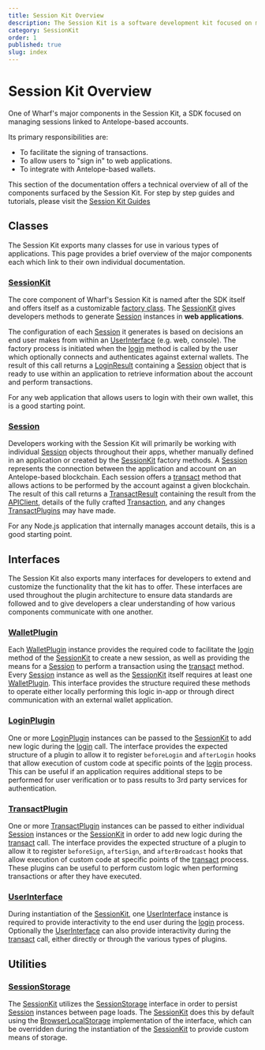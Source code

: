 ```yaml
---
title: Session Kit Overview
description: The Session Kit is a software development kit focused on managing Antelope-based user sessions in web applications.
category: SessionKit
order: 1
published: true
slug: index
---
```


# Session Kit Overview

One of Wharf's major components in the Session Kit, a SDK focused on managing sessions linked to Antelope-based accounts.

Its primary responsibilities are:

- To facilitate the signing of transactions.
- To allow users to "sign in" to web applications.
- To integrate with Antelope-based wallets.

This section of the documentation offers a technical overview of all of the components surfaced by the Session Kit. For step by step guides and tutorials, please visit the [Session Kit Guides](/guides/sessionkit)

## Classes

The Session Kit exports many classes for use in various types of applications. This page provides a brief overview of the major components each which link to their own individual documentation.

### [SessionKit](/docs/sessionkit/session-kit-factory)

The core component of Wharf's Session Kit is named after the SDK itself and offers itself as a customizable [factory class](https://refactoring.guru/design-patterns/factory-method). The [SessionKit](/docs/sessionkit/session-kit-factory) gives developers methods to generate [Session](/docs/sessionkit/session) instances in **web applications**.

The configuration of each [Session](/docs/sessionkit/session) it generates is based on decisions an end user makes from within an [UserInterface](/docs/sessionkit/user-interface) (e.g. web, console). The factory process is initiated when the [login](/docs/sessionkit/login) method is called by the user which optionally connects and authenticates against external wallets. The result of this call returns a [LoginResult](/docs/sessionkit/login-result) containing a [Session](/docs/sessionkit/session) object that is ready to use within an application to retrieve information about the account and perform transactions.

For any web application that allows users to login with their own wallet, this is a good starting point.

### [Session](/docs/sessionkit/session)

Developers working with the Session Kit will primarily be working with individual [Session](/docs/sessionkit/session) objects throughout their apps, whether manually defined in an application or created by the [SessionKit](/docs/sessionkit/session-kit-factory) factory methods. A [Session](/docs/sessionkit/session) represents the connection between the application and account on an Antelope-based blockchain. Each session offers a [transact](/docs/sessionkit/transact) method that allows actions to be performed by the account against a given blockchain. The result of this call returns a [TransactResult](/docs/sessionkit/transact-result) containing the result from the [APIClient](/docs/antelope/api-client), details of the fully crafted [Transaction](/docs/antelope/name), and any changes [TransactPlugins](/docs/sessionkit/transact-plugin) may have made.

For any Node.js application that internally manages account details, this is a good starting point.

## Interfaces

The Session Kit also exports many interfaces for developers to extend and customize the functionality that the kit has to offer. These interfaces are used throughout the plugin architecture to ensure data standards are followed and to give developers a clear understanding of how various components communicate with one another.

### [WalletPlugin](/docs/sessionkit/wallet-plugin)

Each [WalletPlugin](/docs/sessionkit/wallet-plugin) instance provides the required code to facilitate the [login](/docs/sessionkit/login) method of the [SessionKit](/docs/sessionkit/session-kit-factory) to create a new session, as well as providing the means for a [Session](/docs/sessionkit/session) to perform a transaction using the [transact](/docs/sessionkit/transact) method. Every [Session](/docs/sessionkit/session) instance as well as the [SessionKit](/docs/sessionkit/session-kit-factory) itself requires at least one [WalletPlugin](/docs/sessionkit/wallet-plugin). This interface provides the structure required these methods to operate either locally performing this logic in-app or through direct communication with an external wallet application.

### [LoginPlugin](/docs/sessionkit/login-plugin)

One or more [LoginPlugin](/docs/sessionkit/login-plugin) instances can be passed to the [SessionKit](/docs/sessionkit/session-kit-factory) to add new logic during the [login](/docs/sessionkit/login) call. The interface provides the expected structure of a plugin to allow it to register `beforeLogin` and `afterLogin` hooks that allow execution of custom code at specific points of the [login](/docs/sessionkit/login) process. This can be useful if an application requires additional steps to be performed for user verification or to pass results to 3rd party services for authentication.

### [TransactPlugin](/docs/sessionkit/transact-plugin)

One or more [TransactPlugin](/docs/sessionkit/transact-plugin) instances can be passed to either individual [Session](/docs/sessionkit/session) instances or the [SessionKit](/docs/sessionkit/session-kit-factory) in order to add new logic during the [transact](/docs/sessionkit/transact) call. The interface provides the expected structure of a plugin to allow it to register `beforeSign`, `afterSign`, and `afterBroadcast` hooks that allow execution of custom code at specific points of the [transact](/docs/sessionkit/transact) process. These plugins can be useful to perform custom logic when performing transactions or after they have executed.

### [UserInterface](/docs/sessionkit/user-interface)

During instantiation of the [SessionKit](/docs/sessionkit/session-kit-factory), one [UserInterface](/docs/sessionkit/user-interface) instance is required to provide interactivity to the end user during the [login](/docs/sessionkit/login) process. Optionally the [UserInterface](/docs/sessionkit/user-interface) can also provide interactivity during the [transact](/docs/sessionkit/transact) call, either directly or through the various types of plugins.

## Utilities

### [SessionStorage](/docs/sessionkit/session-storage)

The [SessionKit](/docs/sessionkit/session-kit-factory) utilizes the [SessionStorage](#) interface in order to persist [Session](/docs/sessionkit/session) instances between page loads. The [SessionKit](/docs/sessionkit/session-kit-factory) does this by default using the [BrowserLocalStorage](/docs/sessionkit/browser-local-storage) implementation of the interface, which can be overridden during the instantiation of the [SessionKit](/docs/sessionkit/session-kit-factory) to provide custom means of storage.
